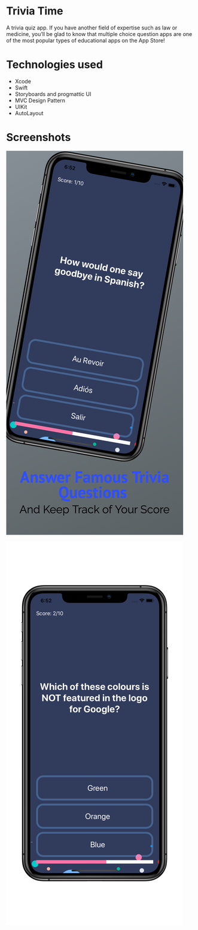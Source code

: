
#  Trivia Time

A trivia quiz app. If you have another field of expertise such as law or medicine, you’ll be glad to know that multiple choice question apps are one of the most popular types of educational apps on the App Store!

# Technologies used
- Xcode
- Swift
- Storyboards and progmattic UI
- MVC Design Pattern
- UIKit
- AutoLayout

# Screenshots

![](Documentation/iphone11_1.png)

![](Documentation/iphone11_2.png)
